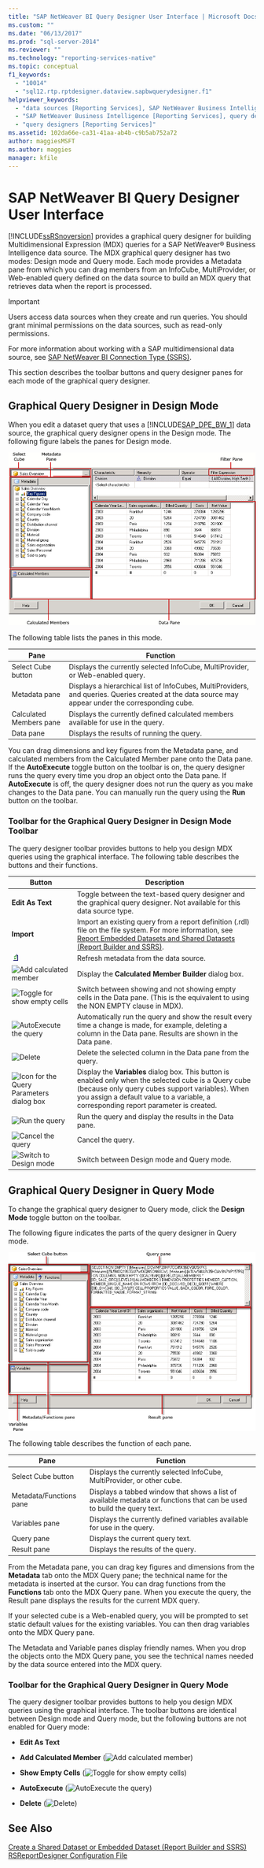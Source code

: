 ```yaml
---
title: "SAP NetWeaver BI Query Designer User Interface | Microsoft Docs"
ms.custom: ""
ms.date: "06/13/2017"
ms.prod: "sql-server-2014"
ms.reviewer: ""
ms.technology: "reporting-services-native"
ms.topic: conceptual
f1_keywords: 
  - "10014"
  - "sql12.rtp.rptdesigner.dataview.sapbwquerydesigner.f1"
helpviewer_keywords: 
  - "data sources [Reporting Services], SAP NetWeaver Business Intelligence"
  - "SAP NetWeaver Business Intelligence [Reporting Services], query designer"
  - "query designers [Reporting Services]"
ms.assetid: 102da66e-ca31-41aa-ab4b-c9b5ab752a72
author: maggiesMSFT
ms.author: maggies
manager: kfile
---
```

# SAP NetWeaver BI Query Designer User Interface
  [!INCLUDE[ssRSnoversion](../../includes/ssrsnoversion-md.md)] provides a graphical query designer for building Multidimensional Expression (MDX) queries for a SAP NetWeaver® Business Intelligence data source. The MDX graphical query designer has two modes: Design mode and Query mode. Each mode provides a Metadata pane from which you can drag members from an InfoCube, MultiProvider, or Web-enabled query defined on the data source to build an MDX query that retrieves data when the report is processed.

> [!IMPORTANT]
>  Users access data sources when they create and run queries. You should grant minimal permissions on the data sources, such as read-only permissions.

 For more information about working with a SAP multidimensional data source, see [SAP NetWeaver BI Connection Type &#40;SSRS&#41;](sap-netweaver-bi-connection-type-ssrs.md).

 This section describes the toolbar buttons and query designer panes for each mode of the graphical query designer.

## Graphical Query Designer in Design Mode
 When you edit a dataset query that uses a [!INCLUDE[SAP_DPE_BW_1](../../includes/sap-dpe-bw-1-md.md)] data source, the graphical query designer opens in the Design mode. The following figure labels the panes for Design mode.

 ![Query Designer using MDX in Design Mode](../media/rsqd-dssapbw-mdx-designmode.gif "Query Designer using MDX in Design Mode")

 The following table lists the panes in this mode.

|Pane|Function|
|----------|--------------|
|Select Cube button|Displays the currently selected InfoCube, MultiProvider, or Web-enabled query.|
|Metadata pane|Displays a hierarchical list of InfoCubes, MultiProviders, and queries. Queries created at the data source may appear under the corresponding cube.|
|Calculated Members pane|Displays the currently defined calculated members available for use in the query.|
|Data pane|Displays the results of running the query.|

 You can drag dimensions and key figures from the Metadata pane, and calculated members from the Calculated Member pane onto the Data pane. If the **AutoExecute** toggle button on the toolbar is on, the query designer runs the query every time you drop an object onto the Data pane. If **AutoExecute** is off, the query designer does not run the query as you make changes to the Data pane. You can manually run the query using the **Run** button on the toolbar.

### Toolbar for the Graphical Query Designer in Design Mode Toolbar
 The query designer toolbar provides buttons to help you design MDX queries using the graphical interface. The following table describes the buttons and their functions.

|Button|Description|
|------------|-----------------|
|**Edit As Text**|Toggle between the text-based query designer and the graphical query designer. Not available for this data source type.|
|**Import**|Import an existing query from a report definition (.rdl) file on the file system. For more information, see [Report Embedded Datasets and Shared Datasets &#40;Report Builder and SSRS&#41;](report-embedded-datasets-and-shared-datasets-report-builder-and-ssrs.md).|
|![Refresh dataset fields](../media/rsqdicon-refreshfields.gif "Refresh dataset fields")|Refresh metadata from the data source.|
|![Add calculated member](https://docs.microsoft.com/analysis-services/analysis-services/media/rsqdicon-addcalculatedmember.gif "Add calculated member")|Display the **Calculated Member Builder** dialog box.|
|![Toggle for show empty cells](https://docs.microsoft.com/analysis-services/analysis-services/media/rsqdicon-showemptycells.gif "Toggle for show empty cells")|Switch between showing and not showing empty cells in the Data pane. (This is the equivalent to using the NON EMPTY clause in MDX).|
|![AutoExecute the query](https://docs.microsoft.com/analysis-services/analysis-services/media/rsqdicon-autoexecute.gif "AutoExecute the query")|Automatically run the query and show the result every time a change is made, for example, deleting a column in the Data pane. Results are shown in the Data pane.|
|![Delete](https://docs.microsoft.com/analysis-services/analysis-services/media/rsqdicon-delete.gif "Delete")|Delete the selected column in the Data pane from the query.|
|![Icon for the Query Parameters dialog box](https://docs.microsoft.com/analysis-services/analysis-services/media/iconqueryparameter.gif "Icon for the Query Parameters dialog box")|Display the **Variables** dialog box. This button is enabled only when the selected cube is a Query cube (because only query cubes support variables). When you assign a default value to a variable, a corresponding report parameter is created.|
|![Run the query](https://docs.microsoft.com/analysis-services/analysis-services/media/rsqdicon-run.gif "Run the query")|Run the query and display the results in the Data pane.|
|![Cancel the query](https://docs.microsoft.com/analysis-services/analysis-services/media/rsqdicon-cancel.gif "Cancel the query")|Cancel the query.|
|![Switch to Design mode](https://docs.microsoft.com/analysis-services/analysis-services/media/rsqdicon-designmode.gif "Switch to Design mode")|Switch between Design mode and Query mode.|

## Graphical Query Designer in Query Mode
 To change the graphical query designer to Query mode, click the **Design Mode** toggle button on the toolbar.

 The following figure indicates the parts of the query designer in Query mode.

 ![SAP BW MDX query designer in query view](../media/rsqd-dssapbw-mdx-querymode.gif "SAP BW MDX query designer in query view")

 The following table describes the function of each pane.

|Pane|Function|
|----------|--------------|
|Select Cube button|Displays the currently selected InfoCube, MultiProvider, or other cube.|
|Metadata/Functions pane|Displays a tabbed window that shows a list of available metadata or functions that can be used to build the query text.|
|Variables pane|Displays the currently defined variables available for use in the query.|
|Query pane|Displays the current query text.|
|Result pane|Displays the results of the query.|

 From the Metadata pane, you can drag key figures and dimensions from the **Metadata** tab onto the MDX Query pane; the technical name for the metadata is inserted at the cursor. You can drag functions from the **Functions** tab onto the MDX Query pane. When you execute the query, the Result pane displays the results for the current MDX query.

 If your selected cube is a Web-enabled query, you will be prompted to set static default values for the existing variables. You can then drag variables onto the MDX Query pane.

 The Metadata and Variable panes display friendly names. When you drop the objects onto the MDX Query pane, you see the technical names needed by the data source entered into the MDX query.

### Toolbar for the Graphical Query Designer in Query Mode
 The query designer toolbar provides buttons to help you design MDX queries using the graphical interface. The toolbar buttons are identical between Design mode and Query mode, but the following buttons are not enabled for Query mode:

-   **Edit As Text**

-   **Add Calculated Member** (![Add calculated member](https://docs.microsoft.com/analysis-services/analysis-services/media/rsqdicon-addcalculatedmember.gif "Add calculated member"))

-   **Show Empty Cells** (![Toggle for show empty cells](https://docs.microsoft.com/analysis-services/analysis-services/media/rsqdicon-showemptycells.gif "Toggle for show empty cells"))

-   **AutoExecute** (![AutoExecute the query](https://docs.microsoft.com/analysis-services/analysis-services/media/rsqdicon-autoexecute.gif "AutoExecute the query"))

-   **Delete** (![Delete](https://docs.microsoft.com/analysis-services/analysis-services/media/rsqdicon-delete.gif "Delete"))

## See Also
 [Create a Shared Dataset or Embedded Dataset &#40;Report Builder and SSRS&#41;](create-a-shared-dataset-or-embedded-dataset-report-builder-and-ssrs.md) 
 [RSReportDesigner Configuration File](../report-server/rsreportdesigner-configuration-file.md)


